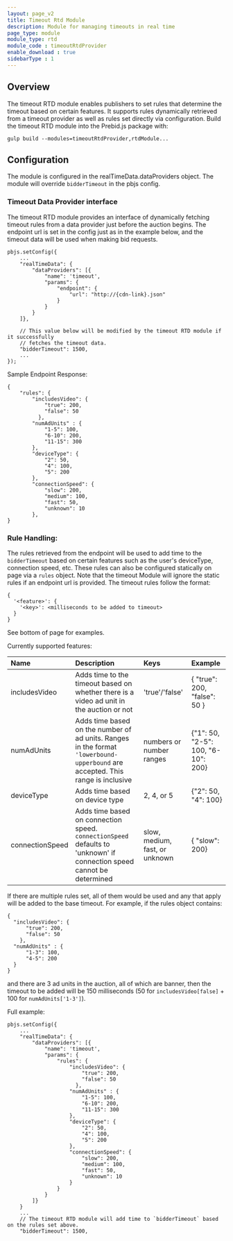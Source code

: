 ```yaml
---
layout: page_v2
title: Timeout Rtd Module
description: Module for managing timeouts in real time
page_type: module
module_type: rtd
module_code : timeoutRtdProvider
enable_download : true
sidebarType : 1
---
```


## Overview
The timeout RTD module enables publishers to set rules that determine the timeout based on 
certain features. It supports rules dynamically retrieved from a timeout provider as well as rules 
set directly via configuration.
Build the timeout RTD module into the Prebid.js package with: 
```
gulp build --modules=timeoutRtdProvider,rtdModule...
```

## Configuration
The module is configured in the realTimeData.dataProviders object. The module will override 
`bidderTimeout` in the pbjs config. 

### Timeout Data Provider interface
The timeout RTD module provides an interface of dynamically fetching timeout rules from 
a data provider just before the auction begins. The endpoint url is set in the config just as in 
the example below, and the timeout data will be used when making bid requests.
 
```
pbjs.setConfig({
    ...
    "realTimeData": {
        "dataProviders": [{
            "name": 'timeout',
            "params": {
                "endpoint": {
                    "url": "http://{cdn-link}.json"
                }
            }
        }
    ]},
    
    // This value below will be modified by the timeout RTD module if it successfully 
    // fetches the timeout data.  
    "bidderTimeout": 1500, 
    ...
});
```

Sample Endpoint Response: 
```
{
    "rules": {
        "includesVideo": {
            "true": 200,
            "false": 50
          },
        "numAdUnits" : {
            "1-5": 100,
            "6-10": 200,
            "11-15": 300
        },
        "deviceType": {
            "2": 50,
            "4": 100,
            "5": 200
        },
        "connectionSpeed": {
            "slow": 200,
            "medium": 100,
            "fast": 50,
            "unknown": 10
        },
}
```

### Rule Handling:
The rules retrieved from the endpoint will be used to add time to the `bidderTimeout` based on certain features such as 
the user's deviceType, connection speed, etc. These rules can also be configured statically on page via a `rules` object.
Note that the timeout Module will ignore the static rules if an endpoint url is provided. The timeout rules follow the 
format:
```
{
  '<feature>': {
    '<key>': <milliseconds to be added to timeout>
  }
}
```
See bottom of page for examples.

Currently supported features:

|Name |Description | Keys | Example
| :------------ | :------------ | :------------ |:------------ |
| includesVideo | Adds time to the timeout based on whether there is a video ad unit in the auction or not | 'true'/'false'| { "true": 200, "false": 50 } | 
| numAdUnits | Adds time based on the number of ad units. Ranges in the format `'lowerbound-upperbound` are accepted. This range is inclusive | numbers or number ranges | {"1": 50, "2-5": 100, "6-10": 200} |  
| deviceType | Adds time based on device type| 2, 4, or 5| {"2": 50, "4": 100} |
| connectionSpeed | Adds time based on connection speed. `connectionSpeed` defaults to 'unknown' if connection speed cannot be determined | slow, medium, fast, or unknown | { "slow": 200} |

If there are multiple rules set, all of them would be used and any that apply will be added to the base timeout. For example, if the rules object contains:
```
{
  "includesVideo": {
      "true": 200,
      "false": 50
    },
  "numAdUnits" : {
      "1-3": 100,
      "4-5": 200
  }
}
```
and there are 3 ad units in the auction, all of which are banner, then the timeout to be added will be 150 milliseconds (50 for `includesVideo[false]` + 100 for `numAdUnits['1-3']`).

Full example:  
```
pbjs.setConfig({
    ...
    "realTimeData": {
        "dataProviders": [{
            "name": 'timeout',
            "params": {
                "rules": {
                    "includesVideo": {
                        "true": 200,
                        "false": 50
                      },
                    "numAdUnits" : {
                        "1-5": 100,
                        "6-10": 200,
                        "11-15": 300
                    },
                    "deviceType": {
                        "2": 50,
                        "4": 100,
                        "5": 200
                    },
                    "connectionSpeed": {
                        "slow": 200,
                        "medium": 100,
                        "fast": 50,
                        "unknown": 10
                    }
                }
            }
        ]}
    }
    ...
    // The timeout RTD module will add time to `bidderTimeout` based on the rules set above.  
    "bidderTimeout": 1500, 
```

